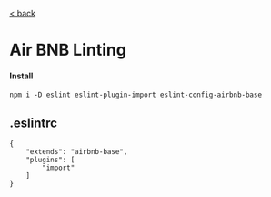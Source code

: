 [< back](./SETUP.md)

# Air BNB Linting

#### Install
```
npm i -D eslint eslint-plugin-import eslint-config-airbnb-base
```

## .eslintrc
```
{
    "extends": "airbnb-base",
    "plugins": [
        "import"
    ]
}
```